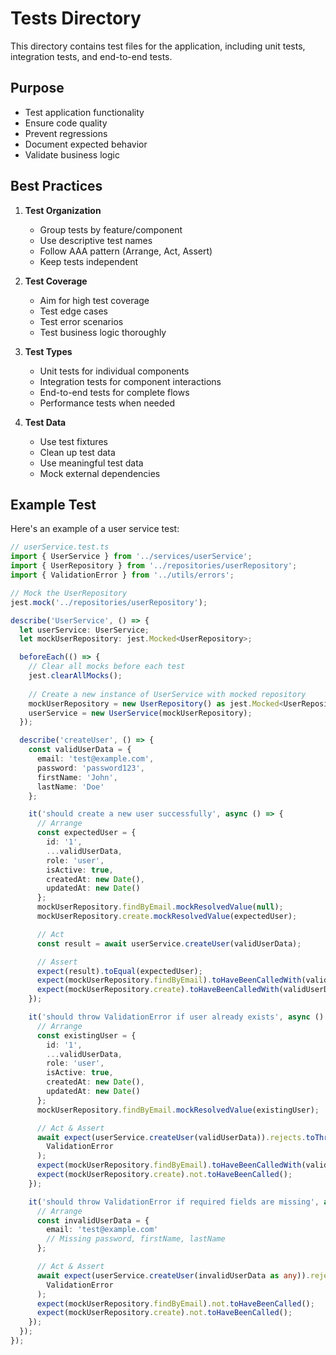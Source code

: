 # Tests Directory

This directory contains test files for the application, including unit tests, integration tests, and end-to-end tests.

## Purpose

- Test application functionality
- Ensure code quality
- Prevent regressions
- Document expected behavior
- Validate business logic

## Best Practices

1. **Test Organization**
   - Group tests by feature/component
   - Use descriptive test names
   - Follow AAA pattern (Arrange, Act, Assert)
   - Keep tests independent

2. **Test Coverage**
   - Aim for high test coverage
   - Test edge cases
   - Test error scenarios
   - Test business logic thoroughly

3. **Test Types**
   - Unit tests for individual components
   - Integration tests for component interactions
   - End-to-end tests for complete flows
   - Performance tests when needed

4. **Test Data**
   - Use test fixtures
   - Clean up test data
   - Use meaningful test data
   - Mock external dependencies

## Example Test

Here's an example of a user service test:

```typescript
// userService.test.ts
import { UserService } from '../services/userService';
import { UserRepository } from '../repositories/userRepository';
import { ValidationError } from '../utils/errors';

// Mock the UserRepository
jest.mock('../repositories/userRepository');

describe('UserService', () => {
  let userService: UserService;
  let mockUserRepository: jest.Mocked<UserRepository>;

  beforeEach(() => {
    // Clear all mocks before each test
    jest.clearAllMocks();
    
    // Create a new instance of UserService with mocked repository
    mockUserRepository = new UserRepository() as jest.Mocked<UserRepository>;
    userService = new UserService(mockUserRepository);
  });

  describe('createUser', () => {
    const validUserData = {
      email: 'test@example.com',
      password: 'password123',
      firstName: 'John',
      lastName: 'Doe'
    };

    it('should create a new user successfully', async () => {
      // Arrange
      const expectedUser = {
        id: '1',
        ...validUserData,
        role: 'user',
        isActive: true,
        createdAt: new Date(),
        updatedAt: new Date()
      };
      mockUserRepository.findByEmail.mockResolvedValue(null);
      mockUserRepository.create.mockResolvedValue(expectedUser);

      // Act
      const result = await userService.createUser(validUserData);

      // Assert
      expect(result).toEqual(expectedUser);
      expect(mockUserRepository.findByEmail).toHaveBeenCalledWith(validUserData.email);
      expect(mockUserRepository.create).toHaveBeenCalledWith(validUserData);
    });

    it('should throw ValidationError if user already exists', async () => {
      // Arrange
      const existingUser = {
        id: '1',
        ...validUserData,
        role: 'user',
        isActive: true,
        createdAt: new Date(),
        updatedAt: new Date()
      };
      mockUserRepository.findByEmail.mockResolvedValue(existingUser);

      // Act & Assert
      await expect(userService.createUser(validUserData)).rejects.toThrow(
        ValidationError
      );
      expect(mockUserRepository.findByEmail).toHaveBeenCalledWith(validUserData.email);
      expect(mockUserRepository.create).not.toHaveBeenCalled();
    });

    it('should throw ValidationError if required fields are missing', async () => {
      // Arrange
      const invalidUserData = {
        email: 'test@example.com'
        // Missing password, firstName, lastName
      };

      // Act & Assert
      await expect(userService.createUser(invalidUserData as any)).rejects.toThrow(
        ValidationError
      );
      expect(mockUserRepository.findByEmail).not.toHaveBeenCalled();
      expect(mockUserRepository.create).not.toHaveBeenCalled();
    });
  });
});
``` 